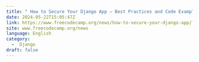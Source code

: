 ```yaml
---
title: " How to Secure Your Django App – Best Practices and Code Examples "
date: 2024-05-22T15:05:47Z
link: https://www.freecodecamp.org/news/how-to-secure-your-django-app/?utm_medium=RSS&utm_source=news.12bit.vn
site: www.freecodecamp.org/news
language: English
category:
  -  Django 
draft: false
---
```

